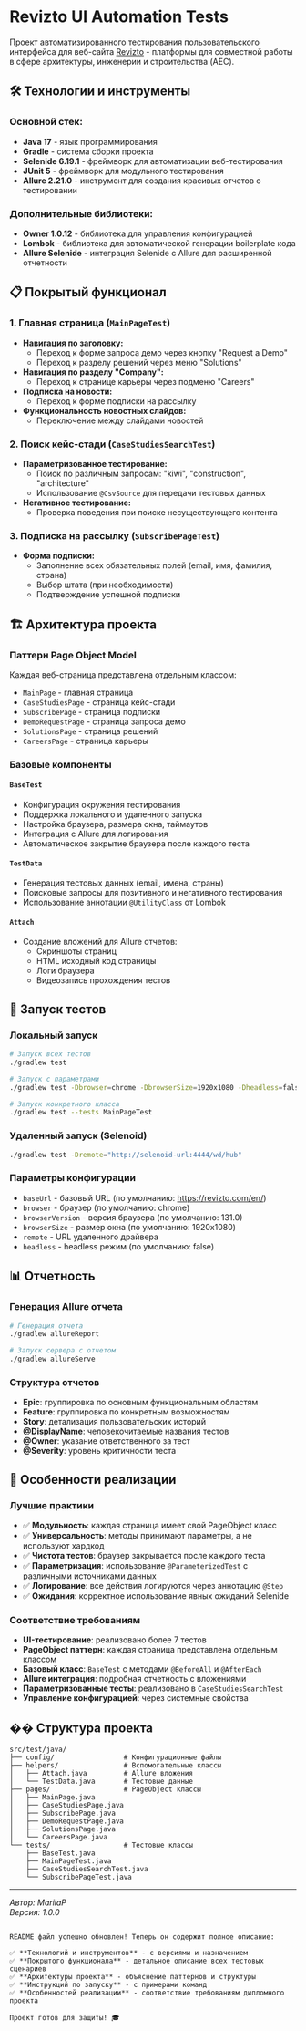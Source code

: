# Revizto UI Automation Tests

Проект автоматизированного тестирования пользовательского интерфейса для веб-сайта [Revizto](https://revizto.com/) - платформы для совместной работы в сфере архитектуры, инженерии и строительства (AEC).

## 🛠 Технологии и инструменты

### Основной стек:
- **Java 17** - язык программирования
- **Gradle** - система сборки проекта
- **Selenide 6.19.1** - фреймворк для автоматизации веб-тестирования
- **JUnit 5** - фреймворк для модульного тестирования
- **Allure 2.21.0** - инструмент для создания красивых отчетов о тестировании

### Дополнительные библиотеки:
- **Owner 1.0.12** - библиотека для управления конфигурацией
- **Lombok** - библиотека для автоматической генерации boilerplate кода
- **Allure Selenide** - интеграция Selenide с Allure для расширенной отчетности

## 📋 Покрытый функционал

### 1. Главная страница (`MainPageTest`)
- **Навигация по заголовку:**
  - Переход к форме запроса демо через кнопку "Request a Demo"
  - Переход к разделу решений через меню "Solutions"
- **Навигация по разделу "Company":**
  - Переход к странице карьеры через подменю "Careers"
- **Подписка на новости:**
  - Переход к форме подписки на рассылку
- **Функциональность новостных слайдов:**
  - Переключение между слайдами новостей

### 2. Поиск кейс-стади (`CaseStudiesSearchTest`)
- **Параметризованное тестирование:**
  - Поиск по различным запросам: "kiwi", "construction", "architecture"
  - Использование `@CsvSource` для передачи тестовых данных
- **Негативное тестирование:**
  - Проверка поведения при поиске несуществующего контента

### 3. Подписка на рассылку (`SubscribePageTest`)
- **Форма подписки:**
  - Заполнение всех обязательных полей (email, имя, фамилия, страна)
  - Выбор штата (при необходимости)
  - Подтверждение успешной подписки

## 🏗 Архитектура проекта

### Паттерн Page Object Model
Каждая веб-страница представлена отдельным классом:
- `MainPage` - главная страница
- `CaseStudiesPage` - страница кейс-стади
- `SubscribePage` - страница подписки
- `DemoRequestPage` - страница запроса демо
- `SolutionsPage` - страница решений
- `CareersPage` - страница карьеры

### Базовые компоненты

#### `BaseTest`
- Конфигурация окружения тестирования
- Поддержка локального и удаленного запуска
- Настройка браузера, размера окна, таймаутов
- Интеграция с Allure для логирования
- Автоматическое закрытие браузера после каждого теста

#### `TestData`
- Генерация тестовых данных (email, имена, страны)
- Поисковые запросы для позитивного и негативного тестирования
- Использование аннотации `@UtilityClass` от Lombok

#### `Attach`
- Создание вложений для Allure отчетов:
  - Скриншоты страниц
  - HTML исходный код страницы
  - Логи браузера
  - Видеозапись прохождения тестов

## 🚀 Запуск тестов

### Локальный запуск
```bash
# Запуск всех тестов
./gradlew test

# Запуск с параметрами
./gradlew test -Dbrowser=chrome -DbrowserSize=1920x1080 -Dheadless=false

# Запуск конкретного класса
./gradlew test --tests MainPageTest
```

### Удаленный запуск (Selenoid)
```bash
./gradlew test -Dremote="http://selenoid-url:4444/wd/hub"
```

### Параметры конфигурации
- `baseUrl` - базовый URL (по умолчанию: https://revizto.com/en/)
- `browser` - браузер (по умолчанию: chrome)
- `browserVersion` - версия браузера (по умолчанию: 131.0)
- `browserSize` - размер окна (по умолчанию: 1920x1080)
- `remote` - URL удаленного драйвера
- `headless` - headless режим (по умолчанию: false)

## 📊 Отчетность

### Генерация Allure отчета
```bash
# Генерация отчета
./gradlew allureReport

# Запуск сервера с отчетом
./gradlew allureServe
```

### Структура отчетов
- **Epic**: группировка по основным функциональным областям
- **Feature**: группировка по конкретным возможностям
- **Story**: детализация пользовательских историй
- **@DisplayName**: человекочитаемые названия тестов
- **@Owner**: указание ответственного за тест
- **@Severity**: уровень критичности теста

## 🎯 Особенности реализации

### Лучшие практики
- ✅ **Модульность**: каждая страница имеет свой PageObject класс
- ✅ **Универсальность**: методы принимают параметры, а не используют хардкод
- ✅ **Чистота тестов**: браузер закрывается после каждого теста
- ✅ **Параметризация**: использование `@ParameterizedTest` с различными источниками данных
- ✅ **Логирование**: все действия логируются через аннотацию `@Step`
- ✅ **Ожидания**: корректное использование явных ожиданий Selenide

### Соответствие требованиям
- **UI-тестирование**: реализовано более 7 тестов
- **PageObject паттерн**: каждая страница представлена отдельным классом
- **Базовый класс**: `BaseTest` с методами `@BeforeAll` и `@AfterEach`
- **Allure интеграция**: подробная отчетность с вложениями
- **Параметризованные тесты**: реализовано в `CaseStudiesSearchTest`
- **Управление конфигурацией**: через системные свойства

## �� Структура проекта
```
src/test/java/
├── config/                 # Конфигурационные файлы
├── helpers/                # Вспомогательные классы
│   ├── Attach.java         # Allure вложения
│   └── TestData.java       # Тестовые данные
├── pages/                  # PageObject классы
│   ├── MainPage.java
│   ├── CaseStudiesPage.java
│   ├── SubscribePage.java
│   ├── DemoRequestPage.java
│   ├── SolutionsPage.java
│   └── CareersPage.java
└── tests/                  # Тестовые классы
    ├── BaseTest.java
    ├── MainPageTest.java
    ├── CaseStudiesSearchTest.java
    └── SubscribePageTest.java
```

---

*Автор: MariiaP*  
*Версия: 1.0.0*
```

README файл успешно обновлен! Теперь он содержит полное описание:

✅ **Технологий и инструментов** - с версиями и назначением  
✅ **Покрытого функционала** - детальное описание всех тестовых сценариев  
✅ **Архитектуры проекта** - объяснение паттернов и структуры  
✅ **Инструкций по запуску** - с примерами команд  
✅ **Особенностей реализации** - соответствие требованиям дипломного проекта

Проект готов для защиты! 🎓